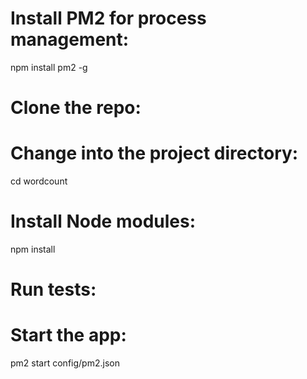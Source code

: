 
# Install PM2 for process management:
npm install pm2 -g

# Clone the repo:

# Change into the project directory:
cd wordcount

# Install Node modules:
npm install

# Run tests:


# Start the app:
pm2 start config/pm2.json



